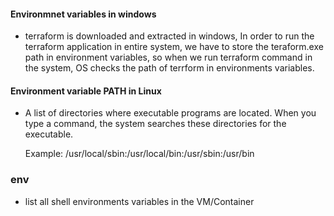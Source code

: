 #### Environmnet variables in windows
- terraform is downloaded  and extracted in windows, In order to run the terraform application in entire system, we have to store the teraform.exe path in environment variables, so when we run terraform command in the system, OS checks the path of terrform in environments variables.

#### Environment variable PATH in Linux
- A list of directories where executable programs are located. When you type a command, the system searches these directories for the executable.

     Example: /usr/local/sbin:/usr/local/bin:/usr/sbin:/usr/bin  

### env
- list all shell environments variables in the VM/Container


